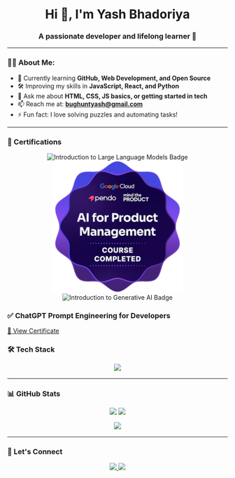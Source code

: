 <h1 align="center">Hi 👋, I'm Yash Bhadoriya</h1>
<h3 align="center">A passionate developer and lifelong learner 🚀</h3>

---

### 🙋‍♂️ About Me:

- 🌱 Currently learning **GitHub, Web Development, and Open Source**
- 🛠️ Improving my skills in **JavaScript, React, and Python**
- 💬 Ask me about **HTML, CSS, JS basics, or getting started in tech**
- 📫 Reach me at: **bughuntyash@gmail.com**
- ⚡ Fun fact: I love solving puzzles and automating tasks!

---

### 🧠 Certifications
<p align="center">
  <img src="https://github.com/YashBhadoriya/YashBhadoriya/blob/main/A7K3LJijKihsoqFVb1y5ud07C8zCIZG+MLTiCcYzpcw=.png?raw=true" width="300" alt="Introduction to Large Language Models Badge" />
  <img src="https://raw.githubusercontent.com/YashBhadoriya/YashBhadoriya/main/ai-for-product-management%20(1).png" width="300" alt="AI for Product Management Badge" />
  <img src="https://github.com/YashBhadoriya/YashBhadoriya/blob/main/VF6eQ1bV85fqKBpu8AVD_4G93sg9wJQ0wWe9CTc_J_4=.png?raw=true" width="300" alt="Introduction to Generative AI Badge" />
</p>

### ✅ ChatGPT Prompt Engineering for Developers  
[🔗 View Certificate ](https://learn.deeplearning.ai/accomplishments/6495a546-622b-4c5f-a82a-3039f92915ad?usp=sharing)



### 🛠️ Tech Stack

<p align="center">
  <img src="https://skillicons.dev/icons?i=html,css,js,react,python,nodejs,git,github,tailwind,bootstrap,vscode" />
</p>

---

### 📊 GitHub Stats

<p align="center">
  <img src="https://github-readme-stats.vercel.app/api?username=YashBhadoriya&show_icons=true&theme=tokyonight" />
  <img src="https://github-readme-streak-stats.herokuapp.com/?user=YashBhadoriya&theme=tokyonight" />
</p>

<p align="center">
  <img src="https://github-readme-stats.vercel.app/api/top-langs/?username=YashBhadoriya&layout=compact&theme=tokyonight" />
</p>

---

### 🤝 Let's Connect

<p align="center">
  <a href="https://www.linkedin.com/in/yashbhadoriya/" target="_blank">
    <img src="https://img.shields.io/badge/LinkedIn-blue?style=for-the-badge&logo=linkedin" />
  </a>
  <a href="mailto:bughuntyash@gmail.com">
    <img src="https://img.shields.io/badge/Email-grey?style=for-the-badge&logo=gmail" />
  </a>
</p>
